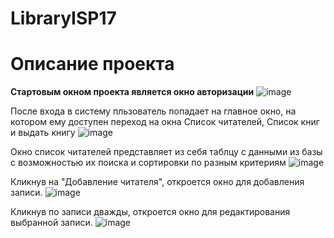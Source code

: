 # LibraryISP17

<p align="center"><h1>Описание проекта</h1></p>

<b>Стартовым окном проекта является окно авторизации</b>
![image](https://user-images.githubusercontent.com/81164509/161764125-93dfe99f-1f30-49fd-8511-5bcb94c508ba.png)

После входа в систему пльзователь попадает на главное окно, на котором ему доступен переход на окна Список читателей, Список книг и выдать книгу
![image](https://user-images.githubusercontent.com/81164509/161764465-c2e26159-4db3-4591-980c-e4efdf9875fa.png)

Окно список читателей представляет из себя таблцу с данными из базы с возможностью их поиска и сортировки по разным критериям
![image](https://user-images.githubusercontent.com/81164509/161764711-95df4bc0-a678-4ac8-9367-20da0aa058f1.png)

Кликнув на "Добавление читателя", откроется окно для добавления записи. 
![image](https://user-images.githubusercontent.com/81164509/161766914-7bc56ed5-b86e-4cb2-aaf6-aad6724720e5.png)

Кликнув по записи дважды, откроется окно для редактирования выбранной записи. 
![image](https://user-images.githubusercontent.com/81164509/161766820-dbd655bc-2f8c-4ad6-ac0a-b8860c2349ee.png)
